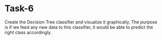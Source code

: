 # Task-6
Create the Decision Tree classifier and visualize it graphically, The purpose is if we feed any new data to this classifier, it would be able to predict the right class accordingly.
